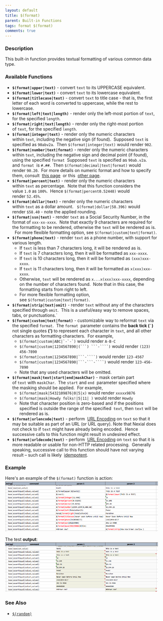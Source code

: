 ```yaml
---
layout: default
title: $(format)
parent: Built-in Functions
tags: format $(format)
comments: true
---
```



### Description
This built-in function provides textual formatting of various common data type.  


### Available Functions
- **`$(format|upper|text)`** \- convert `text` to its UPPERCASE equivalent.
- **`$(format|lower|text)`** \- convert `text` to its lowercase equivalent.
- **`$(format|titlecase|text)`** \- convert `text` to title case - that is, the first letter of each word is 
  converted to uppercase, while the rest to lowercase.
- **`$(format|left|text|length)`** \- render only the left-most portion of `text`, for the specified `length`.
- **`$(format|right|text|length)`** \- render only the right-most portion of `text`, for the specified `length`.
- **`$(format|integer|text)`** \- render only the numeric characters within `text`, including the negative sign (if 
  found).  Supposed `text` is specified as `90abv2a`.  Then `$(format|integer|text)` would render `902`.
- **`$(format|number|text|format)`** \- render only the numeric characters within `text`, including the negative sign 
  and decimal point (if found), using the specified `format`  Supposed `text` is specified as `90ab.v2a`. and `format` 
  is `#.##`.  Then `$(format|decimal|text|format)` would render `90.20`.  For more details on numeric format and how 
  to specify them, consult 
  <a href="https://docs.oracle.com/javase/8/docs/api/java/text/DecimalFormat.html" class="external-link" target="_nexial_link">this page</a> 
  or this 
  <a href="https://docs.oracle.com/javase/tutorial/i18n/format/decimalFormat.html" class="external-link" target="_nexial_link">other page</a>.
- **`$(format|percent|text)`** \- render only the numeric characters within `text` as percentage.  Note that this 
  function considers the value `1.0` as `100%`.  Hence `$(format|percent0.52448)` would render `52.45%`.
- **`$(format|dollar|text)`** \- render only the numeric characters within `text` as a dollar amount.  
  `$(format|dollar|58.396)` would render `$58.40` \- note the applied rounding.
- **`$(format|ssn|text)`** \- render `text` as a Social Security Number, in the format of `xxx-xx-xxxx`.  Note that 
  exactly 9 characters are required for the formatting to be rendered, otherwise the `text` will be rendered as is.  
  For more flexible formatting option, see `$(format|custom|text|format)`.
- **`$(format|phone|text)`** \- render `text` as a phone number, with support for various length.  
	 - If `text` is less than 7 characters long, it will be rendered as is.
	 - If `text` is 7 characters long, then it will be formatted as `xxx-xxxx`.  
	 - If `text` is 10 characters long, then it will be formatted as `(xxx)xxx-xxxx`.
	 - If `text` is 11 characters long, then it will be formatted as `x(xxx)xxx-xxxx`.
	 - Otherwise, `text` will be rendered as `x...x(xxx)xxx-xxxx`, depending on the number of characters found.  Note 
	   that in this case, the formatting starts from right to left.
	 - For more flexible formatting option, see `$(format|custom|text|format)`.
- **`$(format|strip|text|omit)`** \- render `text` without any of the characters specified through `omit`.  This is a 
  useful/easy way to remove spaces, tabs, or punctuations.`
- **`$(format|custom|text|format)`** \- customizable way to reformat `text` via the specified `format`.  The `format` 
  parameter contains the **back tick (`` ` ``)**  not single quotes **(')** to represent each character in `text`, and 
  all other characters as formatting characters.  For example,
  - ``$(format|custom|ABC|`-`-`)`` would render `A-B-C`
  - `$(format|custom|1234567890|(```) ```-````)` would render `(123) 456-7890`
  - `$(format|custom|1234567890|```-````)` would render `123-4567`
  - `$(format|custom|1234567890|```-```-````)` would render `123-456-7890`
  - Note that any used characters will be omitted.
- **`$(format|mask|text|start|end|maskChar)`** \- mask certain part of `text` with `maskChar`.  The `start` and `end` 
  parameter specified where the masking should be applied.  For example,
  - `$(format|mask|5432109876|0|5|x)` would render `xxxxx9876`
  - `$(format|mask|Howdy folks!|5|11| )` would render `Howdy`
  - Note that character position is zero-based and if the positions specified is outside the range of the specified 
    `text`, then `text` will be rendered as is. 
- **`$(format|urlencode|text)`** \- perform 
  <a href="https://en.wikipedia.org/wiki/Percent-encoding" class="external-link" target="_nexial_link">URL Encoding</a> on `text` so that it 
  may be suitable as part of an URL (or URL query). Note that Nexial does not check to if `text` might have already 
  being encoded.  Hence successive calls to this function might result in undesired effect.
- **`$(format|urldecode|text)`** \- perform 
  <a href="https://en.wikipedia.org/wiki/Percent-encoding" class="external-link" target="_nexial_link">URL Encoding</a> on `text` so that 
  it is more readable or usable for non-HTTP related processing.  Generally speaking, successive call to this function 
  should have not varying result – such call is likely 
  <a href="https://en.wikipedia.org/wiki/Idempotence" class="external-link" target="_nexial_link">idempotent</a>.


### Example
Here's an example of the `$(format)` function is action:<br/>
![script](image/$(format)_01.png)

The test **output**:<br/>
![output](image/$(format)_02.png)


### See Also
- [`$(random)`]($(random))
